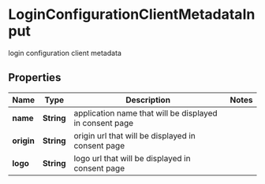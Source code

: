 # LoginConfigurationClientMetadataInput

login configuration client metadata

## Properties

| Name       | Type       | Description                                             | Notes |
| ---------- | ---------- | ------------------------------------------------------- | ----- |
| **name**   | **String** | application name that will be displayed in consent page |       |
| **origin** | **String** | origin url that will be displayed in consent page       |       |
| **logo**   | **String** | logo url that will be displayed in consent page         |       |
